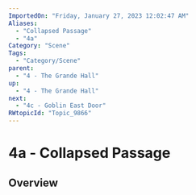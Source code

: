 ```yaml
---
ImportedOn: "Friday, January 27, 2023 12:02:47 AM"
Aliases:
  - "Collapsed Passage"
  - "4a"
Category: "Scene"
Tags:
  - "Category/Scene"
parent:
  - "4 - The Grande Hall"
up:
  - "4 - The Grande Hall"
next:
  - "4c - Goblin East Door"
RWtopicId: "Topic_9866"
---
```

# 4a - Collapsed Passage
## Overview
